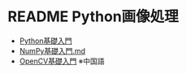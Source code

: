 # README Python画像処理

- [Python基礎入門](https://docs.python.org/zh-cn/3/tutorial/index.html)
- [NumPy基礎入門.md](https://www.numpy.org.cn/user/setting-up.html)
- [OpenCV基礎入門](http://www.1zlab.com/article/opencv-print-image-property/) ※中国語